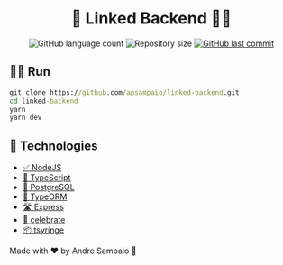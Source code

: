 <h1 align="center">
  💼 Linked Backend 🙋‍♂
</h1>

<p align="center">
  <img alt="GitHub language count" src="https://img.shields.io/github/languages/count/apsampaio/linked-backend">

  <img alt="Repository size" src="https://img.shields.io/github/repo-size/apsampaio/linked-backend">
  
  <a href="https://github.com/apsampaio/linked-backend/commits/main">
    <img alt="GitHub last commit" src="https://img.shields.io/github/last-commit/apsampaio/linked-backend">
  </a>
</p>

## 👨‍💻 Run

```cmd
git clone https://github.com/apsampaio/linked-backend.git
cd linked-backend
yarn
yarn dev
```

## 🚀 Technologies

- [✅ NodeJS](https://nodejs.org/en/)
- [📘 TypeScript](https://www.typescriptlang.org/)
- [🎲 PostgreSQL](https://www.postgresql.org/)
- [💾 TypeORM](https://www.postgresql.org/)
- [🛣 Express](https://www.postgresql.org/)
- [🎉 celebrate](https://www.postgresql.org/)
- [📦 tsyringe](https://www.postgresql.org/)

Made with ❤ by Andre Sampaio 👋
